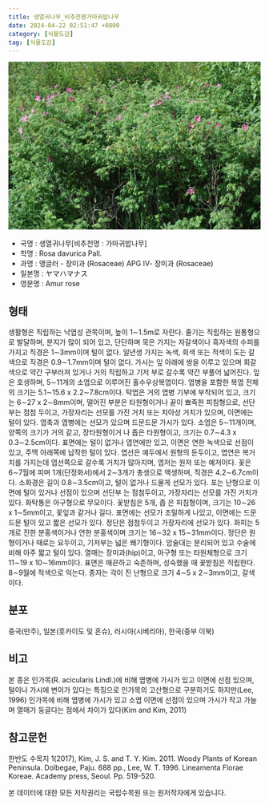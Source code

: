```yaml
---
title: 생열귀나무_비추천명가마귀밥나무
date: 2024-04-22 02:51:47 +0800
category: [식물도감]
tag: [식물도감]
---
```




![생열귀나무[비추천명 : 가마귀밥나무]](/assets/img/fileUpload/plants/basic/Rosaceae/Rosa/13112/1_th2.JPG)
- 국명 : 생열귀나무[비추천명 : 가마귀밥나무]
- 학명 : Rosa davurica Pall.
- 과명 : 앵글러 - 장미과 (Rosaceae) APG Ⅳ- 장미과 (Rosaceae)
- 일본명 : ヤマハマナス
- 영문명 : Amur rose


## 형태
생활형은 직립하는 낙엽성 관목이며, 높이 1∼1.5m로 자란다. 줄기는 직립하는 원통형으로 발달하며, 분지가 많이 되어 있고, 단단하며 묵은 가지는 자갈색이나 흑자색의 수피를 가지고 직경은 1∼3mm이며 털이 없다. 일년생 가지는 녹색, 회색 또는 적색이 도는 갈색으로 직경은 0.9∼1.7mm이며 털이 없다. 가시는 잎 아래에 쌍을 이루고 있으며 회갈색으로 약간 구부러져 있거나 거의 직립하고 기저 부로 갈수록 약간 부풀어 넓어진다. 잎은 호생하며, 5∼11개의 소엽으로 이루어진 홀수우상복엽이다. 엽병을 포함한 복엽 전체의 크기는 5.1∼15.6 x 2.2∼7.8cm이다. 탁엽은 거의 엽병 기부에 부착되어 있고, 크기는 6∼27 x 2∼8mm이며, 떨어진 부분은 타원형이거나 끝이 뾰족한 피침형으로, 선단부는 점첨 두이고, 가장자리는 선모를 가진 거치 또는 치아상 거치가 있으며, 이면에는 털이 있다. 엽축과 엽병에는 선모가 있으며 드문드문 가시가 있다. 소엽은 5∼11개이며, 양쪽의 크기가 거의 같고, 장타원형이거 나 좁은 타원형이고, 크기는 0.7∼4.3 x 0.3∼2.5cm이다. 표면에는 털이 없거나 엽연에만 있고, 이면은 연한 녹색으로 선점이 있고, 주맥 아래쪽에 납작한 털이 있다. 엽선은 예두에서 원형의 둔두이고, 엽연은 복거치를 가지는데 엽선쪽으로 갈수록 거치가 많아지며, 엽저는 원저 또는 예저이다. 꽃은 6∼7월에 피며 1개(단정화서)에서 2∼3개가 총생으로 액생하며, 직경은 4.2∼6.7cm이다. 소화경은 길이 0.8∼3.5cm이고, 털이 없거나 드물게 선모가 있다. 포는 난형으로 이면에 털이 있거나 선점이 있으며 선단부 는 점첨두이고, 가장자리는 선모를 가진 거치가 있다. 화탁통은 아구형으로 무모이다. 꽃받침은 5개, 좁 은 피침형이며, 크기는 10∼26 x 1∼5mm이고, 꽃잎과 같거나 길다. 표면에는 선모가 조밀하게 나있고, 이면에는 드문드문 털이 있고 짧은 선모가 있다. 정단은 점첨두이고 가장자리에 선모가 있다. 화피는 5개로 진한 분홍색이거나 연한 분홍색이며 크기는 16∼32 x 15∼31mm이다. 정단은 원형이거나 때로는 요두이고, 기저부는 넓은 쐐기형이다. 암술대는 분리되어 있고 수술에 비해 아주 짧고 털이 있다. 열매는 장미과(hip)이고, 아구형 또는 타원체형으로 크기 11∼19 x 10∼16mm이다. 표면은 매끈하고 숙존하며, 성숙했을 때 꽃받침은 직립한다. 8∼9월에 적색으로 익는다. 종자는 각이 진 난형으로 크기 4∼5 x 2∼3mm이고, 갈색이다.
## 분포
중국(만주), 일본(훗카이도 및 혼슈), 러시아(시베리아), 한국(중부 이북)
## 비고
본 종은 인가목(R. acicularis Lindl.)에 비해 엽병에 가시가 있고 이면에 선점 있으며, 털이나 가시에 변이가 있다는 특징으로 인가목의 고산형으로 구분하기도 하지만(Lee, 1996) 인가목에 비해 엽병에 가시가 있고 소엽 이면에 선점이 있으며 가시가 작고 가늘며 열매가 둥글다는 점에서 차이가 있다(Kim and Kim, 2011)
## 참고문헌
한반도 수목지 1(2017), Kim, J. S. and T. Y. Kim. 2011. Woody Plants of Korean Peninsula. Dolbegae, Paju. 688 pp., Lee, W. T. 1996. Lineamenta Florae Koreae. Academy press, Seoul. Pp. 519-520.






본 데이터에 대한 모든 저작권리는 국립수목원 또는 원저작자에게 있습니다.
